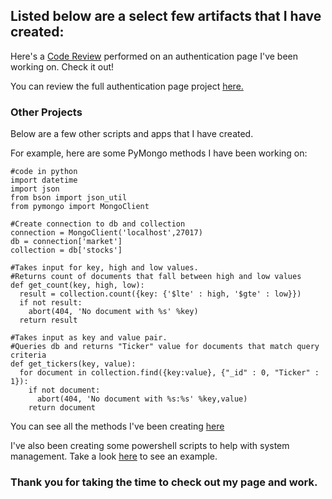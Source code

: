 ## Listed below are a select few artifacts that I have created:


Here's a [Code Review](https://youtu.be/B3gvz-9SsJYI) performed on an authentication page I've been working on. Check it out!

You can review the full authentication page project [here.](https://github.com/Povington/povington.github.io/tree/master/Authentication%20Page)

### Other Projects

Below are a few other scripts and apps that I have created.

For example, here are some PyMongo methods I have been working on:

```
#code in python
import datetime
import json
from bson import json_util
from pymongo import MongoClient

#Create connection to db and collection
connection = MongoClient('localhost',27017)
db = connection['market']
collection = db['stocks']

#Takes input for key, high and low values. 
#Returns count of documents that fall between high and low values      
def get_count(key, high, low):
  result = collection.count({key: {'$lte' : high, '$gte' : low}})
  if not result:
    abort(404, 'No document with %s' %key)
  return result

#Takes input as key and value pair. 
#Queries db and returns "Ticker" value for documents that match query criteria
def get_tickers(key, value):
  for document in collection.find({key:value}, {"_id" : 0, "Ticker" : 1}):
    if not document:
      abort(404, 'No document with %s:%s' %key,value)
    return document
```

You can see all the methods I've been creating [here](https://github.com/Povington/povington.github.io/tree/master/PyMongo%20Methods)

I've also been creating some powershell scripts to help with system management. Take a look [here](https://github.com/Povington/povington.github.io/blob/master/TempFolderManagement.ps1) to see an example.

### Thank you for taking the time to check out my page and work. 



